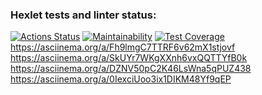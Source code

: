 ### Hexlet tests and linter status:
[![Actions Status](https://github.com/Maevgal/java-project-61/workflows/hexlet-check/badge.svg)](https://github.com/Maevgal/java-project-61/actions)
[![Maintainability](https://api.codeclimate.com/v1/badges/1658699382003effabfe/maintainability)](https://codeclimate.com/github/Maevgal/java-project-61/maintainability)
[![Test Coverage](https://api.codeclimate.com/v1/badges/1658699382003effabfe/test_coverage)](https://codeclimate.com/github/Maevgal/java-project-61/test_coverage)
https://asciinema.org/a/Fh9lmgC7TTRF6v62mX1stjovf
https://asciinema.org/a/SkUYr7WKgXXnh6vxQQTTYfB0k
https://asciinema.org/a/DZNV50pC2K46LsWna5qPUZ438
https://asciinema.org/a/0IexciUoo3ix1DIKM48Yf9qEP
